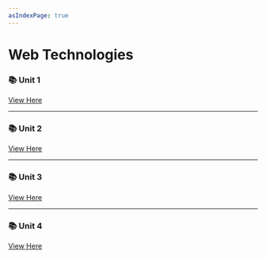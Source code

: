 ```yaml
---
asIndexPage: true
---
```


# Web Technologies

### 📚 Unit 1

[View Here](./wt/unit-1)

---

### 📚 Unit 2

[View Here](./wt/unit-2)

---

### 📚 Unit 3

[View Here](./wt/unit-3)

---

### 📚 Unit 4

[View Here](./wt/unit-4)
